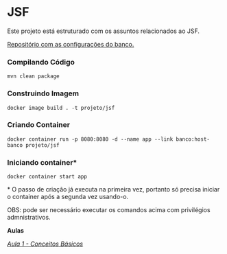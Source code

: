 # JSF

Este projeto está estruturado com os assuntos relacionados ao JSF.

[Repositório com as configurações do banco.](https://github.com/ARJOM/ads-dac-db)
### Compilando Código
```
mvn clean package
```

### Construindo Imagem
```
docker image build . -t projeto/jsf
```

### Criando Container
```
docker container run -p 8080:8080 -d --name app --link banco:host-banco projeto/jsf
```

### Iniciando container*
```
docker container start app
```


\* O passo de criação já executa na primeira vez, portanto só precisa iniciar o container após a segunda vez usando-o.


OBS: pode ser necessário executar os comandos acima com privilégios admnistrativos.

**Aulas**

*[Aula 1 - Conceitos Básicos ](https://github.com/ifpb-disciplinas-2021-1/ads-dac-jsf/commit/)*